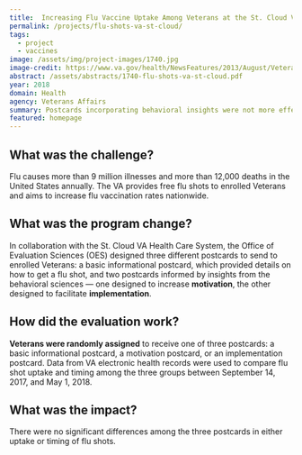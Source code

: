 ```yaml
---
title:  Increasing Flu Vaccine Uptake Among Veterans at the St. Cloud VA
permalink: /projects/flu-shots-va-st-cloud/
tags:
  - project
  - vaccines
image: /assets/img/project-images/1740.jpg
image-credit: https://www.va.gov/health/NewsFeatures/2013/August/Veterans-Are-Your-Immunizations-Current.asp
abstract: /assets/abstracts/1740-flu-shots-va-st-cloud.pdf
year: 2018
domain: Health
agency: Veterans Affairs
summary: Postcards incorporating behavioral insights were not more effective than a basic informational postcard.
featured: homepage
---
```

## What was the challenge?

Flu causes more than 9 million illnesses and more than 12,000 deaths in the United States annually. The VA provides free flu shots to enrolled Veterans and aims to increase flu vaccination rates nationwide.

## What was the program change?

In collaboration with the St. Cloud VA Health Care System, the Office of Evaluation Sciences (OES) designed three different postcards to send to enrolled Veterans: a basic informational postcard, which provided details on how to get a flu shot, and two postcards informed by insights from the behavioral sciences — one designed to increase <b>motivation</b>, the other designed to facilitate <b>implementation</b>.

## How did the evaluation work?

<b>Veterans were randomly assigned</b> to receive one of three postcards: a basic informational postcard, a motivation postcard, or an implementation postcard. Data from VA electronic health records were used to compare flu shot uptake and timing among the three groups between September 14, 2017, and May 1, 2018.

## What was the impact?

There were no significant differences among the three postcards in either uptake or timing of flu shots.
